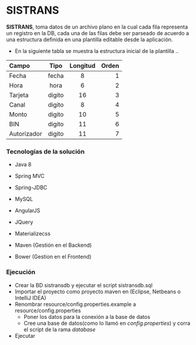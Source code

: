 # SISTRANS

**SISTRANS**, toma datos de un archivo plano en la cual cada fila representa un registro en
la DB, cada una de las filas debe ser parseado de acuerdo a una estructura definida en una plantilla
editable desde la aplicación.

* En la siguiente tabla se muestra la estructura inicial de la plantilla ..

| Campo   		|      Tipo     |  Longitud |  Orden	|
|:--------------|:-------------:|:---------:|----------:|
| Fecha 		|  fecha		|  	  8  	|  	  1  	|
| Hora	 		|  hora			|  	  6  	|  	  2  	|
| Tarjeta 		|  digito		|  	  16  	|  	  3  	|
| Canal			|  digito		|  	  8  	|  	  4  	|
| Monto 		|  digito		|  	  10  	|  	  5  	|
| BIN	 		|  digito		|  	  11  	|  	  6  	|
| Autorizador	|  digito		|  	  11 	|  	  7 	|

### Tecnologías de la solución
* Java 8
* Spring MVC
* Spring-JDBC
* MySQL
* AngularJS
* JQuery
* Materializecss

* Maven (Gestión en el Backend)
* Bower (Gestion en el Frontend)

### Ejecución
* Crear la BD sistransdb y ejecutar el script sistransdb.sql
* Importar el proyecto como proyecto maven en (Eclipse, Netbeans o IntelliJ IDEA)
* Renombrar resource/config.properties.example a resource/config.properties
    * Poner los datos para la conexión a la base de datos
    * Cree una base de datos(como lo llamó en *config.properties*) y corra el script de la rama *database*
* Ejecutar